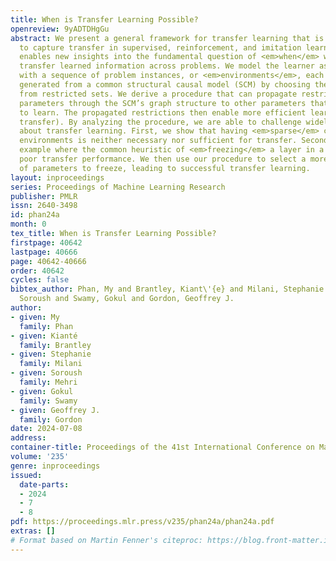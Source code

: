 ```yaml
---
title: When is Transfer Learning Possible?
openreview: 9yADTDHgGu
abstract: We present a general framework for transfer learning that is flexible enough
  to capture transfer in supervised, reinforcement, and imitation learning. Our framework
  enables new insights into the fundamental question of <em>when</em> we can successfully
  transfer learned information across problems. We model the learner as interacting
  with a sequence of problem instances, or <em>environments</em>, each of which is
  generated from a common structural causal model (SCM) by choosing the SCM’s parameters
  from restricted sets. We derive a procedure that can propagate restrictions on SCM
  parameters through the SCM’s graph structure to other parameters that we are trying
  to learn. The propagated restrictions then enable more efficient learning (i.e.,
  transfer). By analyzing the procedure, we are able to challenge widely-held beliefs
  about transfer learning. First, we show that having <em>sparse</em> changes across
  environments is neither necessary nor sufficient for transfer. Second, we show an
  example where the common heuristic of <em>freezing</em> a layer in a network causes
  poor transfer performance. We then use our procedure to select a more refined set
  of parameters to freeze, leading to successful transfer learning.
layout: inproceedings
series: Proceedings of Machine Learning Research
publisher: PMLR
issn: 2640-3498
id: phan24a
month: 0
tex_title: When is Transfer Learning Possible?
firstpage: 40642
lastpage: 40666
page: 40642-40666
order: 40642
cycles: false
bibtex_author: Phan, My and Brantley, Kiant\'{e} and Milani, Stephanie and Mehri,
  Soroush and Swamy, Gokul and Gordon, Geoffrey J.
author:
- given: My
  family: Phan
- given: Kianté
  family: Brantley
- given: Stephanie
  family: Milani
- given: Soroush
  family: Mehri
- given: Gokul
  family: Swamy
- given: Geoffrey J.
  family: Gordon
date: 2024-07-08
address:
container-title: Proceedings of the 41st International Conference on Machine Learning
volume: '235'
genre: inproceedings
issued:
  date-parts:
  - 2024
  - 7
  - 8
pdf: https://proceedings.mlr.press/v235/phan24a/phan24a.pdf
extras: []
# Format based on Martin Fenner's citeproc: https://blog.front-matter.io/posts/citeproc-yaml-for-bibliographies/
---
```

